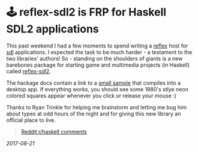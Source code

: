 # 🕹️  reflex-sdl2 is FRP for Haskell SDL2 applications

This past weekend I had a few moments to spend writing a [reflex][0] host for [sdl][1]
applications. I expected the task to be much harder - a testament to the two libraries'
authors! So - standing on the shoulders of giants is a new barebones package for starting
game and multimedia projects (in Haskell) called [reflex-sdl2][2].

The hackage docs contain a link to a [small sample][3] that compiles into a desktop app. If
everything works, you should see some 1980's stlye neon colored squares appear whenever
you click or release your mouse :)

Thanks to Ryan Trinkle for helping me brainstorm and letting me bug him about types at
odd hours of the night and for giving this new library an official place to live.

> [Reddit r/haskell comments](https://www.reddit.com/r/haskell/comments/6v6uyj/reflexsdl2_a_minimal_reflex_frp_host_for_sdl2_apps/)

_2017-08-21_

[0]: http://hackage.haskell.org/package/reflex "reflex frp"
[1]: http://hackage.haskell.org/package/sdl2 "simple direct media layer - part deux"
[2]: http://hackage.haskell.org/package/reflex-sdl2 "sdl2 reflex host"
[3]: https://github.com/reflex-frp/reflex-sdl2/blob/master/app/Main.hs "example"
